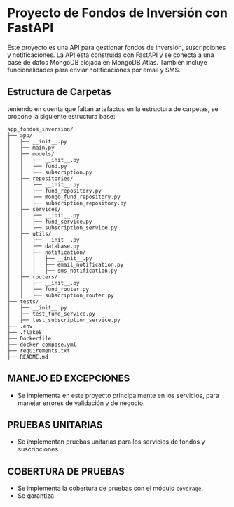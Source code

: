 # Proyecto de Fondos de Inversión con FastAPI

Este proyecto es una API para gestionar fondos de inversión, suscripciones y notificaciones. La API está construida con FastAPI y se conecta a una base de datos MongoDB alojada en MongoDB Atlas. También incluye funcionalidades para enviar notificaciones por email y SMS.

## Estructura de Carpetas
teniendo en cuenta que faltan artefactos en la estructura de carpetas, se propone la siguiente estructura base:

```plaintext
app_fondos_inversion/
├── app/
│   ├── __init__.py
│   ├── main.py
│   ├── models/
│   │   ├── __init__.py
│   │   ├── fund.py
│   │   ├── subscription.py
│   ├── repositories/
│   │   ├── __init__.py
│   │   ├── fund_repository.py
│   │   ├── mongo_fund_repository.py
│   │   ├── subscription_repository.py
│   ├── services/
│   │   ├── __init__.py
│   │   ├── fund_service.py
│   │   ├── subscription_service.py
│   ├── utils/
│   │   ├── __init__.py
│   │   ├── database.py
│   │   ├── notification/
│   │   │   ├── __init__.py
│   │   │   ├── email_notification.py
│   │   │   ├── sms_notification.py
│   ├── routers/
│   │   ├── __init__.py
│   │   ├── fund_router.py
│   │   ├── subscription_router.py
├── tests/
│   ├── __init__.py
│   ├── test_fund_service.py
│   ├── test_subscription_service.py
├── .env
├── .flake8
├── Dockerfile
├── docker-compose.yml
├── requirements.txt
├── README.md

```
## MANEJO ED EXCEPCIONES
- Se implementa en este proyecto principalmente en los servicios, para manejar errores de validación y de negocio.

## PRUEBAS UNITARIAS
- Se implementan pruebas unitarias para los servicios de fondos y suscripciones.

## COBERTURA DE PRUEBAS
- Se implementa la cobertura de pruebas con el módulo `coverage`.
- Se garantiza
